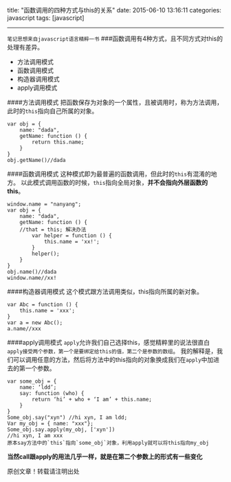 title: "函数调用的四种方式与this的关系"
date: 2015-06-10 13:16:11
categories: javascript
tags: [javascript]

---

`笔记思想来自javascript语言精粹一书`
###函数调用有4种方式，且不同方式对this的处理有差异。
- 方法调用模式
- 函数调用模式
- 构造器调用模式
- apply调用模式

####方法调用模式
把函数保存为对象的一个属性，且被调用时，称为方法调用，此时的`this`指向自己所属的对象。
```
var obj = {
	name: "dada",
	getName: function () {
		return this.name;
	}
}
obj.getName()//dada
```

####函数调用模式
这种模式即为最普遍的函数调用，但此时的`this`有混淆的地方。
以此模式调用函数的时候，`this`指向全局对象，**并不会指向外层函数的this**。
```
window.name = "nanyang";
var obj = {
	name: "dada",
	getName: function () {
	//that = this; 解决办法
		var helper = function () {
			this.name = 'xx!';
		}
		helper();
	}
}
obj.name()//dada
window.name//xx!
```

####构造器调用模式
这个模式跟方法调用类似，this指向所属的新对象。
```
var Abc = function () {
	this.name = 'xxx';
}
var a = new Abc();
a.name//xxx
```
####apply调用模式
`apply`允许我们自己选择this，感觉精粹里的说法很直白`apply接受两个参数，第一个是要绑定给this的值，第二个是参数的数组`。
我的解释是，我们可以调用任意的方法，然后将方法中的this指向的对象换成我们在`apply`中加进去的第一个参数。
```
var some_obj = {
	name: ‘ldd’;
	say: function (who) {
		return ‘hi’ + who + ‘I am’ + this.name;
	}
}
Some_obj.say("xyn") //hi xyn, I am ldd;
Var my_obj = { name: "xxx"};
Some_obj.say.apply(my_obj, ['xyn'])
//hi xyn, I am xxx
原本say方法中的`this`指向`some_obj`对象，利用apply就可以将this指向my_obj
```
**当然call跟apply的用法几乎一样，就是在第二个参数上的形式有一些变化**

原创文章！转载请注明出处
